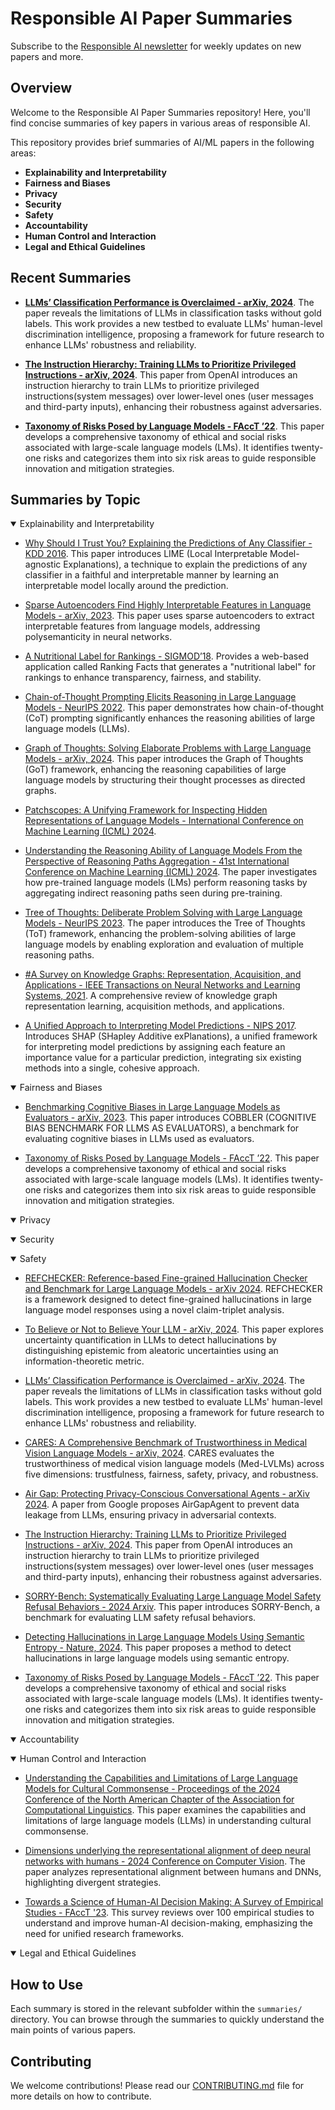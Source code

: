# Responsible AI Paper Summaries

Subscribe to the [Responsible AI newsletter](https://airesponsibly.substack.com/) for weekly updates on new papers and more.

## Overview

Welcome to the Responsible AI Paper Summaries repository! Here, you'll find concise summaries of key papers in various areas of responsible AI.

This repository provides brief summaries of AI/ML papers in the following areas:
- **Explainability and Interpretability**
- **Fairness and Biases**
- **Privacy**
- **Security**
- **Safety**
- **Accountability**
- **Human Control and Interaction**
- **Legal and Ethical Guidelines**

## Recent Summaries
 - **[LLMs’ Classification Performance is Overclaimed - arXiv, 2024](summaries/safety/llm_classification_performance.md)**. The paper reveals the limitations of LLMs in classification tasks without gold labels. This work provides a new testbed to evaluate LLMs' human-level discrimination intelligence, proposing a framework for future research to enhance LLMs' robustness and reliability.

 - **[The Instruction Hierarchy: Training LLMs to Prioritize Privileged Instructions - arXiv, 2024](summaries/safety/instruction_hierarchy_llm.md)**. This paper from OpenAI introduces an instruction hierarchy to train LLMs to prioritize privileged instructions(system messages) over lower-level ones (user messages and third-party inputs), enhancing their robustness against adversaries.

 - **[Taxonomy of Risks Posed by Language Models - FAccT ’22](summaries/safety/risk_taxonomy_llms.md)**. This paper develops a comprehensive taxonomy of ethical and social risks associated with large-scale language models (LMs). It identifies twenty-one risks and categorizes them into six risk areas to guide responsible innovation and mitigation strategies.


## Summaries by Topic

<details open>
  <summary>Explainability and Interpretability</summary>
  <p>

  - [Why Should I Trust You? Explaining the Predictions of Any Classifier - KDD 2016](summaries/explainability/LIME.md). This paper introduces LIME (Local Interpretable Model-agnostic Explanations), a technique to explain the predictions of any classifier in a faithful and interpretable manner by learning an interpretable model locally around the prediction.

  - [Sparse Autoencoders Find Highly Interpretable Features in Language Models - arXiv, 2023](summaries/explainability/SAE-interpret.md). This paper uses sparse autoencoders to extract interpretable features from language models, addressing polysemanticity in neural networks.

  - [A Nutritional Label for Rankings - SIGMOD’18](summaries/explainability/Nutritional_Label.md). Provides a web-based application called Ranking Facts that generates a "nutritional label" for rankings to enhance transparency, fairness, and stability.

  - [Chain-of-Thought Prompting Elicits Reasoning in Large Language Models - NeurIPS 2022](summaries/explainability/CoT.md). This paper demonstrates how chain-of-thought (CoT) prompting significantly enhances the reasoning abilities of large language models (LLMs).

  - [Graph of Thoughts: Solving Elaborate Problems with Large Language Models - arXiv, 2024](summaries/explainability/GoT.md). This paper introduces the Graph of Thoughts (GoT) framework, enhancing the reasoning capabilities of large language models by structuring their thought processes as directed graphs.

  - [Patchscopes: A Unifying Framework for Inspecting Hidden Representations of Language Models - International Conference on Machine Learning (ICML) 2024](summaries/explainability/Patchscopes.md). 

  - [Understanding the Reasoning Ability of Language Models From the Perspective of Reasoning Paths Aggregation - 41st International Conference on Machine Learning (ICML) 2024](summaries/explainability/LLM_random_walk.md). The paper investigates how pre-trained language models (LMs) perform reasoning tasks by aggregating indirect reasoning paths seen during pre-training.

  - [Tree of Thoughts: Deliberate Problem Solving with Large Language Models - NeurIPS 2023](summaries/explainability/ToT.md). The paper introduces the Tree of Thoughts (ToT) framework, enhancing the problem-solving abilities of large language models by enabling exploration and evaluation of multiple reasoning paths.

  - [#A Survey on Knowledge Graphs: Representation, Acquisition, and Applications - IEEE Transactions on Neural Networks and Learning Systems, 2021](summaries/explainability/knowlege_graphs_survey.md). A comprehensive review of knowledge graph representation learning, acquisition methods, and applications.

  - [A Unified Approach to Interpreting Model Predictions - NIPS 2017](summaries/explainability/SHAP.md). Introduces SHAP (SHapley Additive exPlanations), a unified framework for interpreting model predictions by assigning each feature an importance value for a particular prediction, integrating six existing methods into a single, cohesive approach.

  </p>
</details>

<details open>
  <summary>Fairness and Biases</summary>
  <p>

  - [Benchmarking Cognitive Biases in Large Language Models as Evaluators - arXiv, 2023](summaries/fairness_bias/llm_evaluators_bias.md). This paper introduces COBBLER (COGNITIVE BIAS BENCHMARK FOR LLMS AS EVALUATORS), a benchmark for evaluating cognitive biases in LLMs used as evaluators.

  - [Taxonomy of Risks Posed by Language Models - FAccT ’22](summaries/fairness_bias/risk_taxonomy_llms.md). This paper develops a comprehensive taxonomy of ethical and social risks associated with large-scale language models (LMs). It identifies twenty-one risks and categorizes them into six risk areas to guide responsible innovation and mitigation strategies.

  </p>
</details>

<details open>
  <summary>Privacy</summary>
  <p>

  </p>
</details>

<details open>
  <summary>Security</summary>
  <p>

  </p>
</details>

<details open>
  <summary>Safety</summary>
  <p>

  - [REFCHECKER: Reference-based Fine-grained Hallucination Checker and Benchmark for Large Language Models - arXiv 2024](summaries/safety/RefChecker.md). REFCHECKER is a framework designed to detect fine-grained hallucinations in large language model responses using a novel claim-triplet analysis.

  - [To Believe or Not to Believe Your LLM - arXiv, 2024](summaries/safety/believe_or_not.md). This paper explores uncertainty quantification in LLMs to detect hallucinations by distinguishing epistemic from aleatoric uncertainties using an information-theoretic metric.

  - [LLMs’ Classification Performance is Overclaimed - arXiv, 2024](summaries/safety/llm_classification_performance.md). The paper reveals the limitations of LLMs in classification tasks without gold labels. This work provides a new testbed to evaluate LLMs' human-level discrimination intelligence, proposing a framework for future research to enhance LLMs' robustness and reliability.

  - [CARES: A Comprehensive Benchmark of Trustworthiness in Medical Vision Language Models - arXiv, 2024](summaries/safety/CARES.md). CARES evaluates the trustworthiness of medical vision language models (Med-LVLMs) across five dimensions: trustfulness, fairness, safety, privacy, and robustness.

  - [Air Gap: Protecting Privacy-Conscious Conversational Agents - arXiv 2024](summaries/safety/AirGap.md). A paper from Google proposes AirGapAgent to prevent data leakage from LLMs, ensuring privacy in adversarial contexts.

  - [The Instruction Hierarchy: Training LLMs to Prioritize Privileged Instructions - arXiv, 2024](summaries/safety/instruction_hierarchy_llm.md). This paper from OpenAI introduces an instruction hierarchy to train LLMs to prioritize privileged instructions(system messages) over lower-level ones (user messages and third-party inputs), enhancing their robustness against adversaries.

  - [SORRY-Bench: Systematically Evaluating Large Language Model Safety Refusal Behaviors - 2024 Arxiv](summaries/safety/SORRY_Bench.md). This paper introduces SORRY-Bench, a benchmark for evaluating LLM safety refusal behaviors.

  - [Detecting Hallucinations in Large Language Models Using Semantic Entropy - Nature, 2024](summaries/safety/detecting_hallucinations.md). This paper proposes a method to detect hallucinations in large language models using semantic entropy.

  - [Taxonomy of Risks Posed by Language Models - FAccT ’22](summaries/safety/risk_taxonomy_llms.md). This paper develops a comprehensive taxonomy of ethical and social risks associated with large-scale language models (LMs). It identifies twenty-one risks and categorizes them into six risk areas to guide responsible innovation and mitigation strategies.

  </p>
</details>

<details open>
  <summary>Accountability</summary>
  <p>

  </p>
</details>

<details open>
  <summary>Human Control and Interaction</summary>
  <p>

  - [Understanding the Capabilities and Limitations of Large Language Models for Cultural Commonsense - Proceedings of the 2024 Conference of the North American Chapter of the Association for Computational Linguistics](summaries/human_control_interaction/llm_limitations.md). This paper examines the capabilities and limitations of large language models (LLMs) in understanding cultural commonsense.

  - [Dimensions underlying the representational alignment of deep neural networks with humans - 2024 Conference on Computer Vision](summaries/human_control_interaction/DNN_Humans_Alignment.md). The paper analyzes representational alignment between humans and DNNs, highlighting divergent strategies.

  - [Towards a Science of Human-AI Decision Making: A Survey of Empirical Studies - FAccT '23](summaries/human_control_interaction/Survey_100Papers.md). This survey reviews over 100 empirical studies to understand and improve human-AI decision-making, emphasizing the need for unified research frameworks.

  </p>
</details>

<details open>
  <summary>Legal and Ethical Guidelines</summary>
  <p>

  </p>
</details>

## How to Use

Each summary is stored in the relevant subfolder within the `summaries/` directory. You can browse through the summaries to quickly understand the main points of various papers.

## Contributing

We welcome contributions! Please read our [CONTRIBUTING.md](CONTRIBUTING.md) file for more details on how to contribute.
